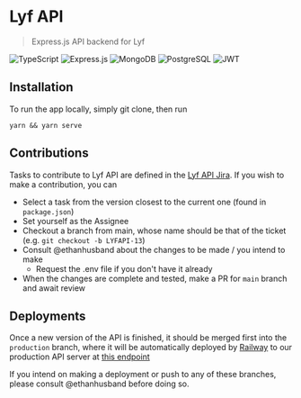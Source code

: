 # Lyf API

> Express.js API backend for Lyf

![TypeScript](https://img.shields.io/badge/typescript-%23007ACC.svg?style=for-the-badge&logo=typescript&logoColor=white)
![Express.js](https://img.shields.io/badge/express.js-%23404d59.svg?style=for-the-badge&logo=express&logoColor=%2361DAFB)
![MongoDB](https://img.shields.io/badge/MongoDB-%234ea94b.svg?style=for-the-badge&logo=mongodb&logoColor=white)
![PostgreSQL](https://img.shields.io/badge/postgresql-4169e1?style=for-the-badge&logo=postgresql&logoColor=white)
![JWT](https://img.shields.io/badge/JWT-black?style=for-the-badge&logo=JSON%20web%20tokens)

## Installation

To run the app locally, simply git clone, then run

```
yarn && yarn serve
```

## Contributions

Tasks to contribute to Lyf API are defined in the [Lyf API Jira](https://lyf-planner.atlassian.net/jira/software/projects/LYFAPI/boards/3/backlog?versions=visible). If you wish to make a contribution, you can

- Select a task from the version closest to the current one (found in `package.json`)
- Set yourself as the Assignee
- Checkout a branch from main, whose name should be that of the ticket (e.g. `git checkout -b LYFAPI-13`)
- Consult @ethanhusband about the changes to be made / you intend to make
  - Request the .env file if you don't have it already
- When the changes are complete and tested, make a PR for `main` branch and await review

## Deployments

Once a new version of the API is finished, it should be merged first into the `production` branch, where it will be automatically deployed by [Railway](https://railway.app/project/f775ac44-eda0-44f0-9299-df915e4b8f20/service/ec403ab7-ec5e-4902-81ac-74f195778b7a) to our production API server at [this endpoint](https://lyf-api-production.up.railway.app)

If you intend on making a deployment or push to any of these branches, please consult @ethanhusband before doing so.
